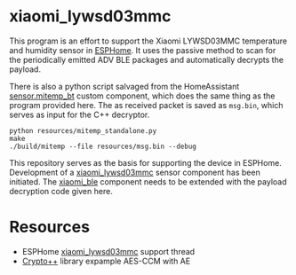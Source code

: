 # xiaomi_lywsd03mmc
This program is an effort to support the Xiaomi LYWSD03MMC temperature and humidity sensor in [ESPHome](https://esphome.io/). It uses the passive method to scan for the periodically emitted ADV BLE packages and automatically decrypts the payload.

There is also a python script salvaged from the HomeAssistant [sensor.mitemp_bt](https://github.com/custom-components/sensor.mitemp_bt) custom component, which does the same thing as the program provided here. The as received packet is saved as ``msg.bin``, which serves as input for the C++ decryptor. 

```
python resources/mitemp_standalone.py
make
./build/mitemp --file resources/msg.bin --debug
```

This repository serves as the basis for supporting the device in ESPHome. Development of a [xiaomi_lywsd03mmc](https://github.com/ahpohl/esphome) sensor component has been initiated. The [xiaomi_ble](https://github.com/esphome/esphome/tree/dev/esphome/components/xiaomi_ble) component needs to be extended with the payload decryption code given here.

# Resources

 - ESPHome [xiaomi_lywsd03mmc](https://github.com/esphome/feature-requests/issues/552) support thread
 - [Crypto++](https://www.cryptopp.com/) library expample AES-CCM with AE
